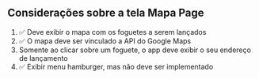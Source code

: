 ## Considerações sobre a tela Mapa Page

1. ✅ Deve exibir o mapa com os foguetes a serem lançados
2. ✅ O mapa deve ser vinculado a API do Google Maps
3. Somente ao clicar sobre um foguete, o app deve exibir o seu endereço de lançamento
4. ✅ Exibir menu hamburger, mas não deve ser implementado
